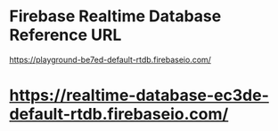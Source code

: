 # Firebase Realtime Database Reference URL  
https://playground-be7ed-default-rtdb.firebaseio.com/

# https://realtime-database-ec3de-default-rtdb.firebaseio.com/

